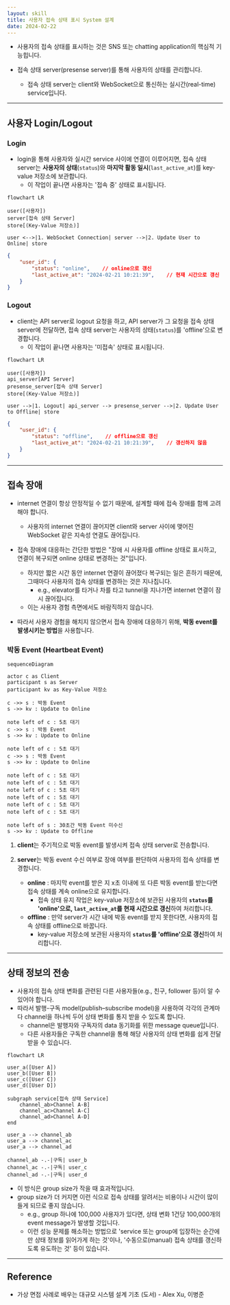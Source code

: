 ```yaml
---
layout: skill
title: 사용자 접속 상태 표시 System 설계
date: 2024-02-22
---
```





- 사용자의 접속 상태를 표시하는 것은 SNS 또는 chatting application의 핵심적 기능힙니다.

- 접속 상태 server(presense server)를 통해 사용자의 상태를 관리합니다.
    - 접속 상태 server는 client와 WebSocket으로 통신하는 실시간(real-time) service입니다.




---




## 사용자 Login/Logout


### Login

- login을 통해 사용자와 실시간 service 사이에 연결이 이루어지면, 접속 상태 server는 **사용자의 상태**(`status`)와 **마지막 활동 일시**(`last_active_at`)를 key-value 저장소에 보관합니다.
    - 이 작업이 끝나면 사용자는 '접속 중' 상태로 표시됩니다.

```mermaid
flowchart LR

user([사용자])
server[접속 상태 Server]
store[(Key-Value 저장소)]

user <-->|1. WebSocket Connection| server -->|2. Update User to Online| store
```

```json
{
    "user_id": {
        "status": "online",    // online으로 갱신
        "last_active_at": "2024-02-21 10:21:39",    // 현재 시간으로 갱신
    }
}
```

### Logout

- client는 API server로 logout 요청을 하고, API server가 그 요청을 접속 상태 server에 전달하면, 접속 상태 server는 사용자의 상태(`status`)를 'offline'으로 변경합니다.
    - 이 작업이 끝나면 사용자는 '미접속' 상태로 표시됩니다.

```mermaid
flowchart LR

user([사용자])
api_server[API Server]
presense_server[접속 상태 Server]
store[(Key-Value 저장소)]

user -->|1. Logout| api_server --> presense_server -->|2. Update User to Offline| store
```

```json
{
    "user_id": {
        "status": "offline",    // offline으로 갱신
        "last_active_at": "2024-02-21 10:21:39",    // 갱신하지 않음
    }
}
```




---




## 접속 장애

- internet 연결이 항상 안정적일 수 없기 때문에, 설계할 때에 접속 장애를 함께 고려해야 합니다.
    - 사용자의 internet 연결이 끊어지면 client와 server 사이에 맺어진 WebSocket 같은 지속성 연결도 끊어집니다.

- 접속 장애에 대응하는 간단한 방법은 "장애 시 사용자를 offline 상태로 표시하고, 연결이 복구되면 online 상태로 변경하는 것"입니다.
    - 하지만 짧은 시간 동안 internet 연결이 끊어졌다 복구되는 일은 흔하기 때문에, 그때마다 사용자의 접속 상태를 변경하는 것은 지나칩니다.
        - e.g., elevator를 타거나 차를 타고 tunnel을 지나가면 internet 연결이 잠시 끊어집니다.
    - 이는 사용자 경험 측면에서도 바람직하지 않습니다.

- 따라서 사용자 경험을 해치지 않으면서 접속 장애에 대응하기 위해, **박동 event를 발생시키는 방법**을 사용합니다.


### 박동 Event (Heartbeat Event)

```mermaid
sequenceDiagram

actor c as Client
participant s as Server
participant kv as Key-Value 저장소

c ->> s : 박동 Event
s ->> kv : Update to Online

note left of c : 5초 대기
c ->> s : 박동 Event
s ->> kv : Update to Online

note left of c : 5초 대기
c ->> s : 박동 Event
s ->> kv : Update to Online

note left of c : 5초 대기
note left of c : 5초 대기
note left of c : 5초 대기
note left of c : 5초 대기
note left of c : 5초 대기
note left of c : 5초 대기

note left of s : 30초간 박동 Event 미수신
s ->> kv : Update to Offline
```

1. **client**는 주기적으로 박동 event를 발생시켜 접속 상태 server로 전송합니다.

2. **server**는 박동 event 수신 여부로 장애 여부를 판단하여 사용자의 접속 상태를 변경합니다.
    - **online** : 마지막 event를 받은 지 x초 이내에 또 다른 박동 event를 받는다면 접속 상태를 계속 online으로 유지합니다.
        - 접속 상태 유지 작업은 key-value 저장소에 보관된 사용자의 **`status`를 'online'으로, `last_active_at`를 현재 시간으로 갱신**하여 처리합니다.
    - **offline** : 만약 server가 시간 내에 박동 event를 받지 못한다면, 사용자의 접속 상태를 offline으로 바꿉니다.
        - key-value 저장소에 보관된 사용자의 **`status`를 'offline'으로 갱신**하여 처리합니다.




---




## 상태 정보의 전송

- 사용자의 접속 상태 변화를 관련된 다른 사용자들(e.g., 친구, follower 등)이 알 수 있어야 합니다.
- 따라서 발행-구독 model(publish–subscribe model)을 사용하여 각각의 관계마다 channel을 하나씩 두어 상태 변화를 통지 받을 수 있도록 합니다.
    - channel은 발행자와 구독자의 data 동기화를 위한 message queue입니다.
    - 다른 사용자들은 구독한 channel을 통해 해당 사용자의 상태 변화를 쉽게 전달받을 수 있습니다.

```mermaid
flowchart LR

user_a([User A])
user_b([User B])
user_c([User C])
user_d([User D])

subgraph service[접속 상태 Service]
    channel_ab>Channel A-B]
    channel_ac>Channel A-C]
    channel_ad>Channel A-D]
end

user_a --> channel_ab
user_a --> channel_ac
user_a --> channel_ad

channel_ab -.-|구독| user_b
channel_ac -.-|구독| user_c
channel_ad -.-|구독| user_d
```

- 이 방식은 group size가 작을 때 효과적입니다.
- group size가 더 커지면 이런 식으로 접속 상태를 알려서는 비용이나 시간이 많이 들게 되므로 좋지 않습니다.
    - e.g., group 하나에 100,000 사용자가 있다면, 상태 변화 1건당 100,000개의 event message가 발생할 것입니다.
    - 이런 성능 문제를 해소하는 방법으로 'service 또는 group에 입장하는 순간에만 상태 정보를 읽어가게 하는 것'이나, '수동으로(manual) 접속 상태를 갱신하도록 유도하는 것' 등이 있습니다.




---




## Reference

- 가상 면접 사례로 배우는 대규모 시스템 설계 기초 (도서) - Alex Xu, 이병준
